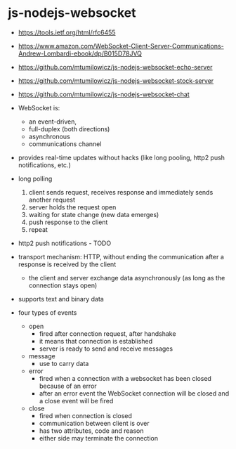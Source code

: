 # js-nodejs-websocket

* https://tools.ietf.org/html/rfc6455
* https://www.amazon.com/WebSocket-Client-Server-Communications-Andrew-Lombardi-ebook/dp/B015D78JVQ
* https://github.com/mtumilowicz/js-nodejs-websocket-echo-server
* https://github.com/mtumilowicz/js-nodejs-websocket-stock-server
* https://github.com/mtumilowicz/js-nodejs-websocket-chat

* WebSocket is:
    * an event-driven, 
    * full-duplex (both directions) 
    * asynchronous 
    * communications channel
* provides real-time updates without hacks (like long pooling, http2 push notifications, etc.)
* long polling
    1. client sends request, receives response and immediately sends another request
    1. server holds the request open
    1. waiting for state change (new data emerges)
    1. push response to the client
    1. repeat
* http2 push notifications - TODO
* transport mechanism: HTTP, without ending the communication after a response is received by the client
    * the client and server exchange data asynchronously (as long as the connection stays open)
* supports text and binary data
* four types of events
    * open
        * fired after connection request, after handshake
        * it means that connection is established
        * server is ready to send and receive messages                                                            
    * message
        * use to carry data
    * error
        * fired when a connection with a websocket has been closed because of an error
        * after an error event the WebSocket connection will be closed and a close event will be fired
    * close
        * fired when connection is closed
        * communication between client is over
        * has two attributes, code and reason
        * either side may terminate the connection
